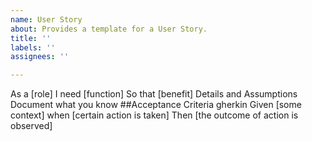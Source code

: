 ```yaml
---
name: User Story
about: Provides a template for a User Story.
title: ''
labels: ''
assignees: ''

---
```


As a [role]
I need [function]
So that [benefit]
Details and Assumptions
Document what you know
##Acceptance Criteria
gherkin
Given [some context] when [certain action is taken]
Then [the outcome of action is observed]
